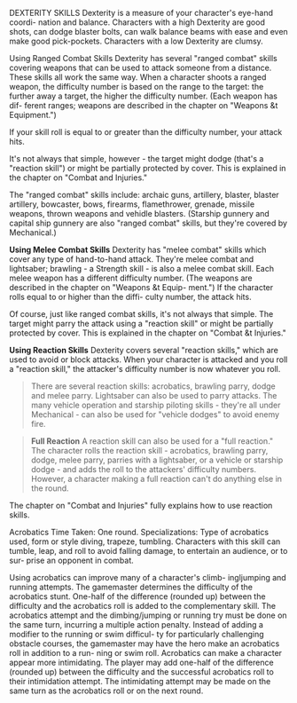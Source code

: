 
DEXTERITY SKILLS
Dexterity is a measure of your character's eye-hand coordi-
nation and balance. Characters with a high Dexterity are good
shots, can dodge blaster bolts, can walk balance beams with
ease and even make good pick-pockets. Characters with a low
Dexterity are clumsy.

Using Ranged Combat Skills
Dexterity has several "ranged combat" skills covering
weapons that can be used to attack someone from a distance.
These skills all work the same way.
When a character shoots a ranged weapon, the difficulty
number is based on the range to the target: the further away a
target, the higher the difficulty number. (Each weapon has dif-
ferent ranges; weapons are described in the chapter on
"Weapons &t Equipment.")

If your skill roll is equal to or greater than the difficulty number, your attack hits.

It's not always that simple, however - the target might dodge (that's a "reaction skill") or might be partially protected by cover. This is explained in the chapter on "Combat and Injuries."

The "ranged combat" skills include: archaic guns, artillery, blaster, blaster artillery, bowcaster, bows, firearms, flamethrower, grenade, missile weapons, thrown weapons and vehidle blasters. (Starship gunnery and capital ship gunnery are also "ranged combat" skills, but they're covered by Mechanical.)

**Using Melee Combat Skills**
Dexterity has "melee combat" skills which cover any type of hand-to-hand attack. They're melee combat and lightsaber; brawling - a Strength skill - is also a melee combat skill. Each melee weapon has a different difficulty number. (The weapons are described in the chapter on "Weapons &t Equip- ment.") If the character rolls equal to or higher than the diffi- culty number, the attack hits.

Of course, just like ranged combat skills, it's not always that simple. The target might parry the attack using a "reaction skill" or might be partially protected by cover. This is explained in the chapter on "Combat &t Injuries."

 **Using Reaction Skills**
Dexterity covers several "reaction skills," which are used to avoid or block attacks. When your character is attacked and you roll a "reaction skill," the attacker's difficulty number is now whatever you roll.

> There are several reaction skills: acrobatics, brawling parry, dodge and melee parry. Lightsaber can also be used to parry attacks. The many vehicle operation and starship piloting skills - they're all under Mechanical - can also be used for "vehicle dodges" to avoid enemy fire.


> **Full Reaction**
> A reaction skill can also be used for a "full reaction." The character rolls the reaction skill - acrobatics, brawling parry, dodge, melee parry, parries with a lightsaber, or a vehicle or starship dodge - and adds the roll to the attackers' difficulty numbers. However, a character making a full reaction can't do anything else in the round.

The chapter on "Combat and Injuries" fully explains how to
use reaction skills.



Acrobatics
Time Taken: One round.
Specializations: Type of acrobatics used, form or style
diving, trapeze, tumbling.
Characters with this skill can tumble, leap, and roll to
avoid falling damage, to entertain an audience, or to sur-
prise an opponent in combat.

Using acrobatics can improve many of a character's climb-
ingljumping and running attempts. The gamemaster determines
the difficulty of the acrobatics stunt. One-half of the difference
(rounded up) between the difficulty and the acrobatics roll is
added to the complementary skill. The acrobatics attempt and
the dimbing/jumping or running try must be done on the same
turn, incurring a multiple action penalty.
Instead of adding a modifier to the running or swim difficul-
ty for particularly challenging obstacle courses, the gamemaster
may have the hero make an acrobatics roll in addition to a run-
ning or swim roll.
Acrobatics can make a character appear more intimidating.
The player may add one-half of the difference (rounded up)
between the difficulty and the successful acrobatics roll to their
intimidation attempt. The intimidating attempt may be made
on the same turn as the acrobatics roll or on the next round.